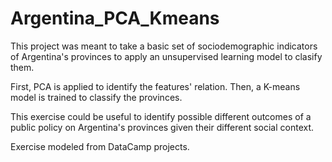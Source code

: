 # Argentina_PCA_Kmeans

This project was meant to take a basic set of sociodemographic indicators of Argentina's provinces to apply an unsupervised learning model to clasify them.

First, PCA is applied to identify the features' relation. Then, a K-means model is trained to classify the provinces.

This exercise could be useful to identify possible different outcomes of a public policy on Argentina's provinces given their different social context.

Exercise modeled from DataCamp projects.
